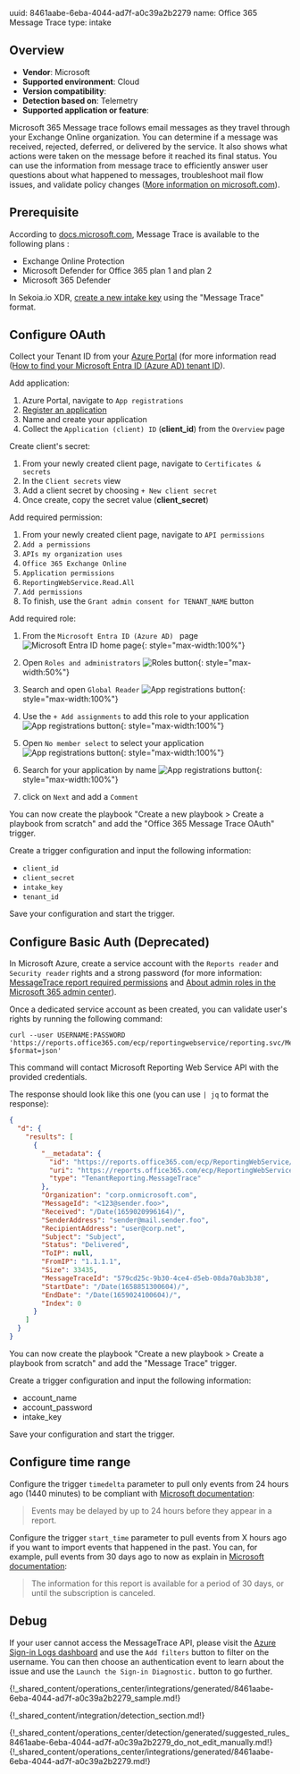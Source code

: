 uuid: 8461aabe-6eba-4044-ad7f-a0c39a2b2279
name: Office 365 Message Trace
type: intake

## Overview
- **Vendor**: Microsoft
- **Supported environment**: Cloud
- **Version compatibility**:
- **Detection based on**: Telemetry
- **Supported application or feature**:

Microsoft 365 Message trace follows email messages as they travel through your Exchange Online organization. You can determine if a message was received, rejected, deferred, or delivered by the service. It also shows what actions were taken on the message before it reached its final status. You can use the information from message trace to efficiently answer user questions about what happened to messages, troubleshoot mail flow issues, and validate policy changes ([More information on microsoft.com](https://docs.microsoft.com/en-us/previous-versions/office/developer/o365-enterprise-developers/jj984335%28v%3Doffice.15%29#rest-uris)).



## Prerequisite

According to [docs.microsoft.com](https://docs.microsoft.com/en-us/microsoft-365/security/office-365-security/message-trace-scc?view=o365-worldwide), Message Trace is available to the following plans :

- Exchange Online Protection
- Microsoft Defender for Office 365 plan 1 and plan 2
- Microsoft 365 Defender

In Sekoia.io XDR, [create a new intake key](/xdr/features/collect/intakes.md#create-an-intake-from-our-integrations-catalog) using the "Message Trace" format.

## Configure OAuth

Collect your Tenant ID from your [Azure Portal](https://portal.azure.com/#view/Microsoft_AAD_IAM/TenantPropertiesBlade) (for more information read ([How to find your Microsoft Entra ID (Azure AD)  tenant ID](https://learn.microsoft.com/en-us/azure/active-directory/fundamentals/active-directory-how-to-find-tenant)).

Add application:

1. Azure Portal, navigate to `App registrations`
2. [Register an application](https://portal.azure.com/#view/Microsoft_AAD_RegisteredApps/CreateApplicationBlade/quickStartType~/null/isMSAApp~/false)
3. Name and create your application
4. Collect the `Application (client) ID` (**client_id**) from the `Overview` page

Create client's secret:

1. From your newly created client page, navigate to `Certificates & secrets`
2. In the `Client secrets` view
3. Add a client secret by choosing `+ New client secret`
4. Once create, copy the secret value (**client_secret**)

Add required permission:

1. From your newly created client page, navigate to `API permissions`
2. `Add a permissions`
3. `APIs my organization uses`
4. `Office 365 Exchange Online`
5. `Application permissions`
6. `ReportingWebService.Read.All`
7. `Add permissions`
8. To finish, use the `Grant admin consent for TENANT_NAME` button

Add required role:

1. From the `Microsoft Entra ID (Azure AD) ` page
![Microsoft Entra ID home page](/assets/operation_center/integration_catalog/email/office365_message_trace/home_page.png){: style="max-width:100%"}

2. Open `Roles and administrators`
![Roles button](/assets/operation_center/integration_catalog/email/office365_message_trace/role_button.png){: style="max-width:50%"}

3. Search and open `Global Reader`
![App registrations button](/assets/operation_center/integration_catalog/email/office365_message_trace/role_and_admin_page.png){: style="max-width:100%"}

4. Use the `+ Add assignments` to add this role to your application
![App registrations button](/assets/operation_center/integration_catalog/email/office365_message_trace/global_reader_page.png){: style="max-width:100%"}

5. Open `No member select` to select your application
![App registrations button](/assets/operation_center/integration_catalog/email/office365_message_trace/add_assignments.png){: style="max-width:100%"}

6. Search for your application by name
![App registrations button](/assets/operation_center/integration_catalog/email/office365_message_trace/select_app.png){: style="max-width:100%"}

7. click on `Next` and add a `Comment`

You can now create the playbook "Create a new playbook > Create a playbook from scratch" and add the "Office 365 Message Trace OAuth" trigger.

Create a trigger configuration and input the following information:

- `client_id`
- `client_secret`
- `intake_key`
- `tenant_id`

Save your configuration and start the trigger.

## Configure Basic Auth (Deprecated)

In Microsoft Azure, create a service account with the `Reports reader` and `Security reader` rights and a strong password (for more information: [MessageTrace report required permissions](https://docs.microsoft.com/en-us/previous-versions/office/developer/o365-enterprise-developers/jj984335(v=office.15)#permissions) and [About admin roles in the Microsoft 365 admin center](https://docs.microsoft.com/en-us/microsoft-365/admin/add-users/about-admin-roles?view=o365-worldwide)).

Once a dedicated service account as been created, you can validate user's rights by running the following command:

```commandline
curl --user USERNAME:PASSWORD 'https://reports.office365.com/ecp/reportingwebservice/reporting.svc/MessageTrace?$format=json'
```

This command will contact Microsoft Reporting Web Service API with the provided credentials.

The response should look like this one (you can use `| jq` to format the response):
```json
{
  "d": {
    "results": [
      {
        "__metadata": {
          "id": "https://reports.office365.com/ecp/ReportingWebService/Reporting.svc/MessageTrace(0)",
          "uri": "https://reports.office365.com/ecp/ReportingWebService/Reporting.svc/MessageTrace(0)",
          "type": "TenantReporting.MessageTrace"
        },
        "Organization": "corp.onmicrosoft.com",
        "MessageId": "<123@sender.foo>",
        "Received": "/Date(1659020996164)/",
        "SenderAddress": "sender@mail.sender.foo",
        "RecipientAddress": "user@corp.net",
        "Subject": "Subject",
        "Status": "Delivered",
        "ToIP": null,
        "FromIP": "1.1.1.1",
        "Size": 33435,
        "MessageTraceId": "579cd25c-9b30-4ce4-d5eb-08da70ab3b38",
        "StartDate": "/Date(1658851300604)/",
        "EndDate": "/Date(1659024100604)/",
        "Index": 0
      }
    ]
  }
}
```

You can now create the playbook "Create a new playbook > Create a playbook from scratch" and add the "Message Trace" trigger.

Create a trigger configuration and input the following information:

- account_name
- account_password
- intake_key

Save your configuration and start the trigger.

## Configure time range

Configure the trigger `timedelta` parameter to pull only events from 24 hours ago (1440 minutes) to be compliant with [Microsoft documentation](https://learn.microsoft.com/en-us/previous-versions/office/developer/o365-enterprise-developers/jj984335(v=office.15)?redirectedfrom=MSDN#data-granularity-persistence-and-availability):
> Events may be delayed by up to 24 hours before they appear in a report.

Configure the trigger `start_time` parameter to pull events from X hours ago if you want to import events that happened in the past. You can, for example, pull events from 30 days ago to now as explain in [Microsoft documentation](https://learn.microsoft.com/en-us/previous-versions/office/developer/o365-enterprise-developers/jj984335(v=office.15)?redirectedfrom=MSDN#data-granularity-persistence-and-availability):
> The information for this report is available for a period of 30 days, or until the subscription is canceled.

## Debug

If your user cannot access the MessageTrace API, please visit the [Azure Sign-in Logs dashboard](https://portal.azure.com/#view/Microsoft_AAD_IAM/ActiveDirectoryMenuBlade/~/SignIns) and use the `Add filters` button to filter on the username. You can then choose an authentication event to learn about the issue and use the `Launch the Sign-in Diagnostic.` button to go further.

{!_shared_content/operations_center/integrations/generated/8461aabe-6eba-4044-ad7f-a0c39a2b2279_sample.md!}


{!_shared_content/integration/detection_section.md!}

{!_shared_content/operations_center/detection/generated/suggested_rules_8461aabe-6eba-4044-ad7f-a0c39a2b2279_do_not_edit_manually.md!}
{!_shared_content/operations_center/integrations/generated/8461aabe-6eba-4044-ad7f-a0c39a2b2279.md!}
